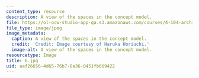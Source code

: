 ```yaml
---
content_type: resource
description: A view of the spaces in the concept model.
file: https://ol-ocw-studio-app-qa.s3.amazonaws.com/courses/4-104-architecture-studio-intentions-spring-2005/aaf266564d6576b78a368451fb669422_6.jpg
file_type: image/jpeg
image_metadata:
  caption: A view of the spaces in the concept model.
  credit: 'Credit: Image courtesy of Haruka Horiuchi.'
  image-alt: A view of the spaces in the concept model.
resourcetype: Image
title: 6.jpg
uid: aaf26656-4d65-76b7-8a36-8451fb669422
---
```

